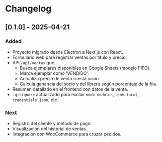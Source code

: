 # Changelog

## [0.1.0] - 2025-04-21
### Added
- Proyecto migrado desde Electron a Next.js con React.
- Formulario web para registrar ventas por título y precio.
- API `/api/ventas` que:
  - Busca ejemplares disponibles en Google Sheets (modelo FIFO).
  - Marca ejemplar como 'VENDIDO'.
  - Actualiza precio de venta si está vacío.
  - Calcula ganancia del socio y del librero según porcentaje de la fila.
- Resumen detallado en el frontend con datos de la venta.
- `.gitignore` actualizado para excluir `node_modules`, `.env.local`, `credentials.json`, etc.

### Next
- Registro del cliente y método de pago.
- Visualización del historial de ventas.
- Integración con WooCommerce para cruzar pedidos.